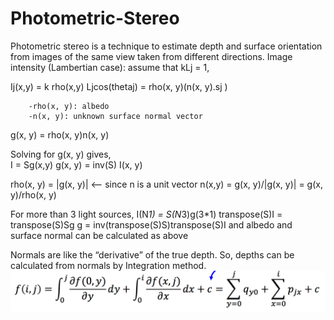 # Photometric-Stereo
Photometric stereo is a technique to estimate depth and surface orientation from images of the same view taken from different directions. 
Image intensity (Lambertian case): assume that kLj = 1,
  
  Ij(x,y) = k rho(x,y) Ljcos(thetaj)
        = rho(x, y)(n(x, y).sj ) 
        
        -rho(x, y): albedo
        -n(x, y): unknown surface normal vector

  g(x, y) = rho(x, y)n(x, y)

  Solving for g(x, y) gives,  
      I = Sg(x,y)
      g(x, y) = inv(S) I(x, y)
      
  rho(x, y) = |g(x, y)|  <-- since n is a unit vector
  n(x,y) = g(x, y)/|g(x, y)| = g(x, y)/rho(x, y)
  
  For more than 3 light sources,
  I(N*1) = S(N*3)g(3*1)
  transpose(S)I = transpose(S)Sg
  g = inv(transpose(S)S)transpose(S)I    and albedo and surface normal can be calculated as above
  
  Normals are like the “derivative” of the true depth. So, depths can be calculated from normals by Integration method.
  ![alt text](https://github.com/sayeradbl/Photometric-Stereo/blob/master/images/Integration_for_depth.png)
